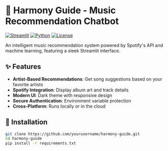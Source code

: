 # 🎵 Harmony Guide - Music Recommendation Chatbot

[![Streamlit](https://static.streamlit.io/badges/streamlit_badge_black_white.svg)](https://your-app-url.streamlit.app/)
[![Python](https://img.shields.io/badge/Python-3.8%2B-blue)](https://python.org)
[![License](https://img.shields.io/badge/License-MIT-green)](LICENSE)

An intelligent music recommendation system powered by Spotify's API and machine learning, featuring a sleek Streamlit interface.

## ✨ Features
- **Artist-Based Recommendations**: Get song suggestions based on your favorite artists
- **Spotify Integration**: Display album art and track details
- **Modern UI**: Dark theme with responsive design
- **Secure Authentication**: Environment variable protection
- **Cross-Platform**: Runs locally or in the cloud

## 🚀 Installation
```bash
git clone https://github.com/yourusername/harmony-guide.git
cd harmony-guide
pip install -r requirements.txt
